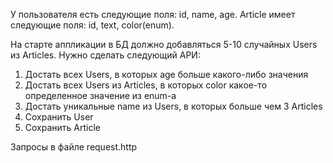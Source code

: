 У пользователя есть следующие поля: id, name, age. 
Article имеет следующие поля: id, text, color(enum). 

На старте аппликации в БД должно добавляться 5-10 случайных Users из Articles. 
Нужно сделать следующий АРИ: 
1) Достать всех Users, в которых age больше какого-либо значения 
2) Достать всех Users из Articles, в которых color какое-то определенное значение из enum-а 
3) Достать уникальные name из Users, в которых больше чем 3 Articles 
4) Сохранить User 
5) Сохранить Article 


Запросы в файле request.http